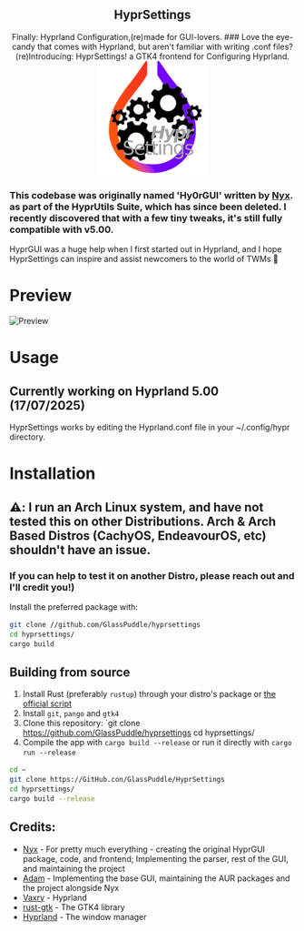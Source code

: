 <div align='center'>

<h2>HyprSettings
</h2> Finally: Hyprland Configuration,(re)made for GUI-lovers. 
### Love the eye-candy that comes with Hyprland, but aren't familiar with writing .conf files? (re)Introducing: HyprSettings! a GTK4 frontend for Configuring Hyprland. 

<img src='hyprsettingsicon.png' width='200' height='200'>
 
</div>

### This codebase was originally named 'Hy0rGUI' written by [Nyx](https://github.com/nnyyxxxx). as part of the HyprUtils Suite, which has since been deleted. I recently discovered that with a few tiny tweaks, it's still fully compatible with v5.00. 
HyprGUI was a huge help when I first started out in Hyprland, and I hope HyprSettings can inspire and assist newcomers to the world of TWMs 🫶

# Preview
![Preview](.github/preview.png)

</div>

# Usage
## Currently working on Hyprland 5.00 (17/07/2025)
HyprSettings works by editing the Hyprland.conf file in your ~/.config/hypr directory. 



# Installation
## ⚠️: I run an Arch Linux system, and have not tested this on other Distributions. Arch & Arch Based Distros (CachyOS, EndeavourOS, etc) shouldn't have an issue.
### If you can help to test it on another Distro, please reach out and I'll credit you!)

Install the preferred package with:
```bash
git clone //github.com/GlassPuddle/hyprsettings
cd hyprsettings/
cargo build
```

## Building from source
1. Install Rust (preferably `rustup`) through your distro's package or [the official script](https://www.rust-lang.org/tools/install)
2. Install `git`, `pango` and `gtk4`
3. Clone this repository:
`git clone https://github.com/GlassPuddle/hyprsettings
cd hyprsettings/
4. Compile the app with `cargo build --release` or run it directly with `cargo run --release`
```bash
cd ~
git clone https://GitHub.con/GlassPuddle/HyprSettings 
cd hyprsettings/
cargo build --release
```


## Credits:
- [Nyx](https://github.com/nnyyxxxx) - For pretty much everything - creating the original HyprGUI package, code, and frontend; Implementing the parser, rest of the GUI, and maintaining the project
- [Adam](https://github.com/adamperkowski) - Implementing the base GUI, maintaining the AUR packages and the project alongside Nyx
- [Vaxry](https://github.com/vaxerski) - Hyprland
- [rust-gtk](https://github.com/gtk-rs/gtk4-rs) - The GTK4 library
- [Hyprland](https://github.com/hyprwm/Hyprland) - The window manager
